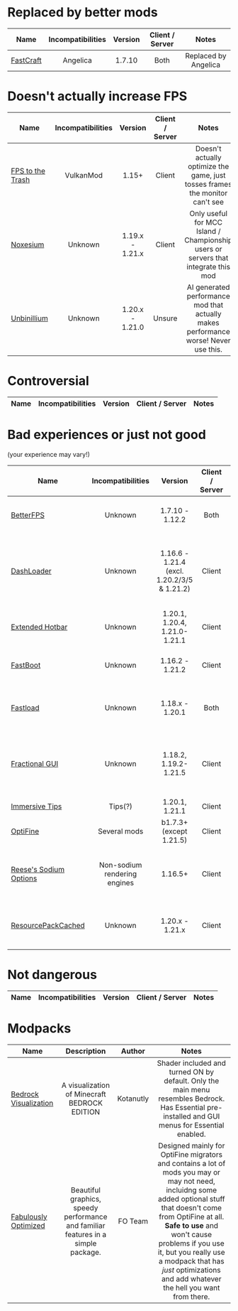 # Replaced by better mods
| Name | Incompatibilities | Version | Client / Server | Notes |
| --- | :---: | :---: | :---: | :---: |
| [FastCraft](https://www.curseforge.com/minecraft/mc-mods/fastcraft) | Angelica | 1.7.10 | Both | Replaced by Angelica |

# Doesn't actually increase FPS
| Name | Incompatibilities | Version | Client / Server | Notes |
| --- | :---: | :---: | :---: | :---: |
| [FPS to the Trash](https://modrinth.com/mod/fps-to-the-trash) | VulkanMod | 1.15+ | Client | Doesn't actually optimize the game, just tosses frames the monitor can't see |
| [Noxesium](https://modrinth.com/mod/noxesium) | Unknown | 1.19.x - 1.21.x | Client | Only useful for MCC Island / Championship users or servers that integrate this mod |
| [Unbinillium](https://www.curseforge.com/minecraft/mc-mods/unbinilium) | Unknown | 1.20.x - 1.21.0 | Unsure | AI generated performance mod that actually makes performance worse! Never use this. |

# Controversial
| Name | Incompatibilities | Version | Client / Server | Notes |
| --- | :---: | :---: | :---: | :---: |

# Bad experiences or just not good
(your experience may vary!)  

| Name | Incompatibilities | Version | Client / Server | Notes |
| --- | :---: | :---: | :---: | :---: |
| [BetterFPS](https://legacy.curseforge.com/minecraft/mc-mods/betterfps) | Unknown | 1.7.10 - 1.12.2 | Both | Mod compat issues & questionable FPS impact |
| [DashLoader](https://modrinth.com/mod/dashloader) | Unknown | 1.16.6 - 1.21.4 (excl. 1.20.2/3/5 & 1.21.2) | Client | Has caused issues before & is allegedly unnecessary for 1.20.1 and below if you use ModernFix. |
| [Extended Hotbar](https://modrinth.com/mod/extended-hotbar) | Unknown | 1.20.1, 1.20.4, 1.21.0-1.21.1 | Client | UI issues |
| [FastBoot](https://modrinth.com/mod/fastboot) | Unknown | 1.16.2 - 1.21.2 | Client | Causes crashes, possible mod incompatibility |
| [Fastload](https://modrinth.com/mod/fastload) | Unknown | 1.18.x - 1.20.1 | Both | Buggy, ineffective since 25w31a. Use Ksyxis instead |
| [Fractional GUI](https://modrinth.com/mod/fractionalgui) | Unknown | 1.18.2, 1.19.2-1.21.5 | Client | Graphical issues (fraction scaling settings look poor). Broken in 1.21.6 |
| [Immersive Tips](modrinth.com/mod/immersive-tips) | Tips(?) | 1.20.1, 1.21.1 | Client | Causes crashes |
| [OptiFine](https://optifine.net) | Several mods | b1.7.3+ (except 1.21.5) | Client | [Many reasons.](./optifine.md) | 
| [Reese's Sodium Options](https://modrinth.com/mod/reeses-sodium-options) | Non-sodium rendering engines | 1.16.5+ | Client | Causes crashes in **rare** scenarios (i.e: modded), otherwise safe |
| [ResourcePackCached](https://modrinth.com/mod/resourcepackcached) |  Unknown | 1.20.x - 1.21.x | Client | Keeps server resources loaded, **even** if you don't want it to |


# Not dangerous
| Name | Incompatibilities | Version | Client / Server | Notes |
| --- | :---: | :---: | :---: | :---: |

# Modpacks
| Name | Description | Author | Notes |
| --- | :---: | :---: | :---: |
| [Bedrock Visualization](https://modrinth.com/modpack/bedrock-visualization) | A visualization of Minecraft BEDROCK EDITION | Kotanutly | Shader included and turned ON by default. Only the main menu resembles Bedrock. Has Essential pre-installed and GUI menus for Essential enabled. |
| [Fabulously Optimized](https://modrinth.com/modpack/fabulously-optimized) | Beautiful graphics, speedy performance and familiar features in a simple package. | FO Team | Designed mainly for OptiFine migrators and contains a lot of mods you may or may not need, incluidng some added optional stuff that doesn't come from OptiFine at all. **Safe to use** and won't cause problems if you use it, but you really use a modpack that has *just* optimizations and add whatever the hell you want from there. |